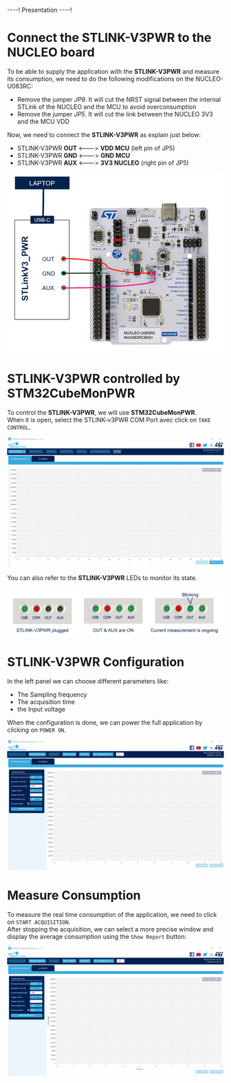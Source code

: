 ----!
Presentation
----!
# Connect the STLINK-V3PWR to the NUCLEO board
To be able to supply the application with the **STLINK-V3PWR** and measure its consumption, we need to do the following modifications on the NUCLEO-U083RC:

- Remove the jumper *JP9*. It will cut the NRST signal between the internal STLink of the NUCLEO and the MCU to avoid overconsumption
- Remove the jumper *JP5*. It will cut the link between the NUCLEO 3V3 and the MCU VDD

Now, we need to connect the **STLINK-V3PWR** as explain just below:

- STLINK-V3PWR **OUT** <---> **VDD MCU** (left pin of JP5)
- STLINK-V3PWR **GND** <---> **GND MCU**
- STLINK-V3PWR **AUX** <---> **3V3 NUCLEO** (right pin of JP5)

![gif](./img/stlink2.png)

# STLINK-V3PWR controlled by STM32CubeMonPWR
To control the **STLINK-V3PWR**, we will use **STM32CubeMonPWR**.
\
When it is open, select the STLINK-v3PWR COM Port avec click on `TAKE CONTROL`.

![gif](./img/cubemonpwr1.gif)

You can also refer to the **STLINK-V3PWR** LEDs to monitor its state.

![gif](./img/stlink1.png)

# STLINK-V3PWR Configuration
In the left panel we can choose different parameters like:

- The Sampling frequency
- The acquisition time
- the Input voltage

When the configuration is done, we can power the full application by clicking on `POWER ON`.

![gif](./img/cubemonpwr2.gif)

# Measure Consumption
To measure the real time consumption of the application, we need to click on `START ACQUISITION`.
\
After stopping the acquisition, we can select a more precise window and display the average consumption using the `Show Report` button:

![gif](./img/cubemonpwr3.gif)
